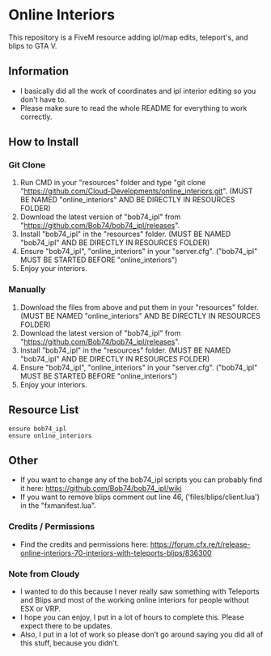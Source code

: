 # Online Interiors

This repository is a FiveM resource adding ipl/map edits, teleport's, and blips to GTA V.

## Information
 - I basically did all the work of coordinates and ipl interior editing so you don't have to.
 - Please make sure to read the whole README for everything to work correctly.

## How to Install
 
### Git Clone

1. Run CMD in your "resources" folder and type "git clone "https://github.com/Cloud-Developments/online_interiors.git". (MUST BE NAMED "online_interiors" AND BE DIRECTLY IN RESOURCES FOLDER)
2. Download the latest version of "bob74_ipl" from "https://github.com/Bob74/bob74_ipl/releases".
3. Install "bob74_ipl" in the "resources" folder. (MUST BE NAMED "bob74_ipl" AND BE DIRECTLY IN RESOURCES FOLDER)
4. Ensure "bob74_ipl", "online_interiors" in your "server.cfg". ("bob74_ipl" MUST BE STARTED BEFORE "online_interiors")
5. Enjoy your interiors.

### Manually

1. Download the files from above and put them in your "resources" folder. (MUST BE NAMED "online_interiors" AND BE DIRECTLY IN RESOURCES FOLDER)
2. Download the latest version of "bob74_ipl" from "https://github.com/Bob74/bob74_ipl/releases".
3. Install "bob74_ipl" in the "resources" folder. (MUST BE NAMED "bob74_ipl" AND BE DIRECTLY IN RESOURCES FOLDER)
4. Ensure "bob74_ipl", "online_interiors" in your "server.cfg". ("bob74_ipl" MUST BE STARTED BEFORE "online_interiors")
5. Enjoy your interiors.

## Resource List
```
ensure bob74_ipl
ensure online_interiors
```

## Other
- If you want to change any of the bob74_ipl scripts you can probably find it here: https://github.com/Bob74/bob74_ipl/wiki
- If you want to remove blips comment out line 46, ('files/blips/client.lua') in the "fxmanifest.lua".

### Credits / Permissions
- Find the credits and permissions here: https://forum.cfx.re/t/release-online-interiors-70-interiors-with-teleports-blips/836300

### Note from Cloudy
- I wanted to do this because I never really saw something with Teleports and Blips and most of the working online interiors for people without ESX or VRP.
- I hope you can enjoy, I put in a lot of hours to complete this. Please expect there to be updates.
- Also, I put in a lot of work so please don’t go around saying you did all of this stuff, because you didn’t.